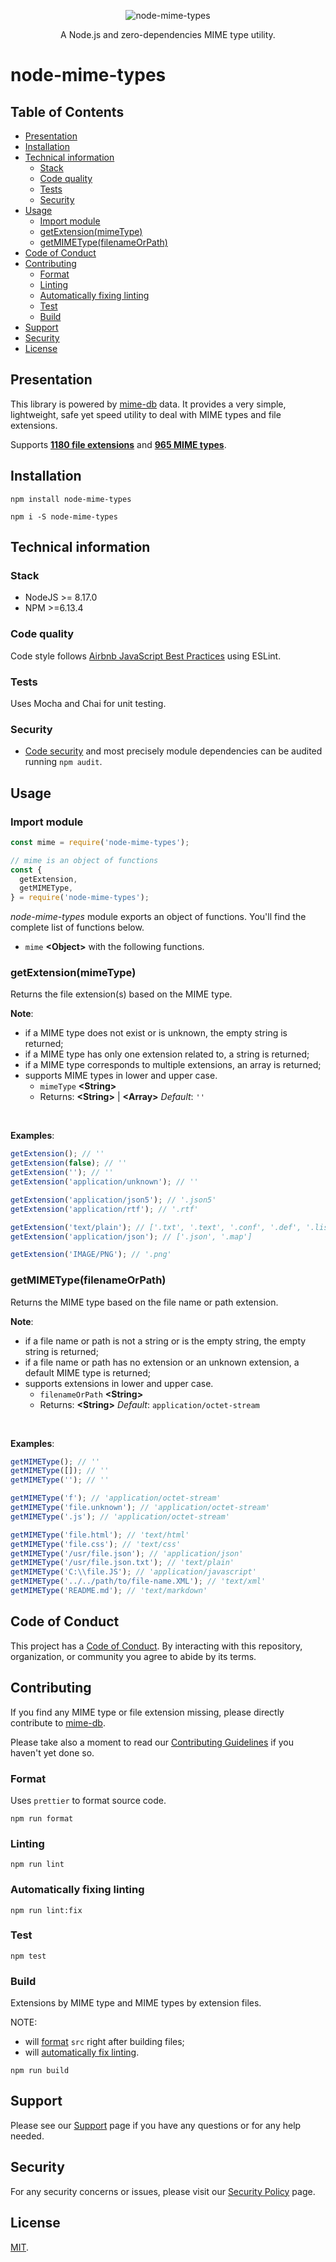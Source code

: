 <p align="center">
  <img src="docs/node-mime-types.png" alt="node-mime-types"/>
<p>

<p align="center">
  A Node.js and zero-dependencies MIME type utility.
<p>

# node-mime-types <!-- omit in toc -->

## Table of Contents <!-- omit in toc -->

- [Presentation](#presentation)
- [Installation](#installation)
- [Technical information](#technical-information)
  - [Stack](#stack)
  - [Code quality](#code-quality)
  - [Tests](#tests)
  - [Security](#security)
- [Usage](#usage)
  - [Import module](#import-module)
  - [getExtension(mimeType)](#getextensionmimetype)
  - [getMIMEType(filenameOrPath)](#getmimetypefilenameorpath)
- [Code of Conduct](#code-of-conduct)
- [Contributing](#contributing)
  - [Format](#format)
  - [Linting](#linting)
  - [Automatically fixing linting](#automatically-fixing-linting)
  - [Test](#test)
  - [Build](#build)
- [Support](#support)
- [Security](#security-1)
- [License](#license)

## Presentation

This library is powered by [mime-db](https://github.com/jshttp/mime-db) data. It provides a very simple, lightweight, safe yet speed utility to deal with MIME types and file extensions.

Supports **[1180 file extensions](src/mimetypesByExtension.js)** and **[965 MIME types](src/extensionsByMIMEType.js)**.

## Installation

`npm install node-mime-types`

`npm i -S node-mime-types`

## Technical information

### Stack

- NodeJS >= 8.17.0
- NPM >=6.13.4

### Code quality

Code style follows [Airbnb JavaScript Best Practices](https://github.com/airbnb/javascript) using ESLint.

### Tests

Uses Mocha and Chai for unit testing.

### Security

- [Code security](https://docs.npmjs.com/packages-and-modules/securing-your-code) and most precisely module dependencies can be audited running `npm audit`.

## Usage

### Import module

```javascript
const mime = require('node-mime-types');

// mime is an object of functions
const {
  getExtension,
  getMIMEType,
} = require('node-mime-types');
```

*node-mime-types* module exports an object of functions. You'll find the complete list of functions below.

- `mime` **<Object\>** with the following functions.

### getExtension(mimeType)

Returns the file extension(s) based on the MIME type.

**Note**:

- if a MIME type does not exist or is unknown, the empty string is returned;
- if a MIME type has only one extension related to, a string is returned;
- if a MIME type corresponds to multiple extensions, an array is returned;
- supports MIME types in lower and upper case.
  - `mimeType` **<String\>**
  - Returns: **<String\>** | **<Array\>**  *Default*: `''`

<br/>

**Examples**:

```javascript
getExtension(); // ''
getExtension(false); // ''
getExtension(''); // ''
getExtension('application/unknown'); // ''

getExtension('application/json5'); // '.json5'
getExtension('application/rtf'); // '.rtf'

getExtension('text/plain'); // ['.txt', '.text', '.conf', '.def', '.list', '.log', '.in', '.ini']
getExtension('application/json'); // ['.json', '.map']

getExtension('IMAGE/PNG'); // '.png'
```

### getMIMEType(filenameOrPath)

Returns the MIME type based on the file name or path extension.

**Note**:

- if a file name or path is not a string or is the empty string, the empty string is returned;
- if a file name or path has no extension or an unknown extension, a default MIME type is returned;
- supports extensions in lower and upper case.
  - `filenameOrPath` **<String\>**
  - Returns: **<String\>**  *Default*: `application/octet-stream`

<br/>

**Examples**:

```javascript
getMIMEType(); // ''
getMIMEType([]); // ''
getMIMEType(''); // ''

getMIMEType('f'); // 'application/octet-stream'
getMIMEType('file.unknown'); // 'application/octet-stream'
getMIMEType('.js'); // 'application/octet-stream'

getMIMEType('file.html'); // 'text/html'
getMIMEType('file.css'); // 'text/css'
getMIMEType('/usr/file.json'); // 'application/json'
getMIMEType('/usr/file.json.txt'); // 'text/plain'
getMIMEType('C:\\file.JS'); // 'application/javascript'
getMIMEType('../../path/to/file-name.XML'); // 'text/xml'
getMIMEType('README.md'); // 'text/markdown'
```

## Code of Conduct

This project has a [Code of Conduct](.github/CODE_OF_CONDUCT.md). By interacting with this repository, organization, or community you agree to abide by its terms.

## Contributing

If you find any MIME type or file extension missing, please directly contribute to [mime-db](https://github.com/jshttp/mime-db).

Please take also a moment to read our [Contributing Guidelines](.github/CONTRIBUTING.md) if you haven't yet done so.

### Format

Uses `prettier` to format source code.

`npm run format`

### Linting

`npm run lint`

### Automatically fixing linting

`npm run lint:fix`

### Test

`npm test`

### Build

Extensions by MIME type and MIME types by extension files.

NOTE:
- will [format](#format) `src` right after building files;
- will [automatically fix linting](#automatically-fixing-linting).

`npm run build`

## Support

Please see our [Support](.github/SUPPORT.md) page if you have any questions or for any help needed.

## Security

For any security concerns or issues, please visit our [Security Policy](.github/SECURITY.md) page.

## License

[MIT](LICENSE.md).
